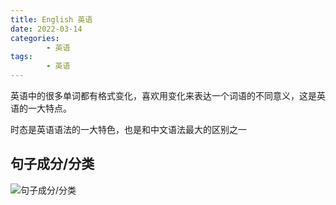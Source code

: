 ```yaml
---
title: English 英语
date: 2022-03-14
categories:
        - 英语
tags:
        - 英语
---
```


英语中的很多单词都有格式变化，喜欢用变化来表达一个词语的不同意义，这是英语的一大特点。

时态是英语语法的一大特色，也是和中文语法最大的区别之一

## 句子成分/分类

![句子成分/分类](https://gallery.yxzi.xyz/galleries/2022/09/09/%E5%88%86%E7%B1%BB.png)
